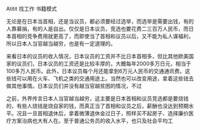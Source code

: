 Atitit 找工作  书籍模式 


无论是在日本当首相，还是当议员，都必须要经过选举，而选举是需要出钱，有的人靠募捐，有的人是自出。仅仅是日本议员，竞选也要花费二三百万人民币，而日本首相的竞争费用就更高了，而即使当了首相和议员以后，又不能为私人谋福利，所以日本人当官越当越穷，也是有一定道理的。


来看日本的议员的收入情况，日本议员的工资并不比日本首相多，但比其他欧美国家的议员们，日本议员的工资还是比较丰厚的，大概每年2000多万日元，相当于100多万人民币。此外，日本议员每个月还能拿到6万元人民币的交通通讯费。这些钱可以用在火车、飞机之类的交通用途上。当然也可以改变用途，拿着这些钱去做其他事情。日本议员们并没有越当官越贫困的情况，不过


之前，外界传言日本人当官越当越穷，这主要是日本首相和议员竞选都是要烧钱的，有些人烧钱是烧自家的钱，而真正当了首相和议员之后，薪酬也没达到预期水平。况且一旦首相退休后，拿着微薄退休金过日子，照样买不起房子、选择廉价医疗方案治病也大有人在。至于普通公务员的收入水平，也只及社会平均工
